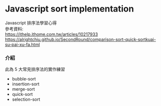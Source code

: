# Javascript sort implementation

Javascript 排序法學習心得 <br>
參考資料: <br>
https://ithelp.ithome.com.tw/articles/10217933<br>
https://alrightchiu.github.io/SecondRound/comparison-sort-quick-sortkuai-su-pai-xu-fa.html<br>

### 介紹

此為 5 大常見排序法的實作練習

-  bubble-sort
-  insertion-sort
-  merge-sort
-  quick-sort
-  selection-sort
